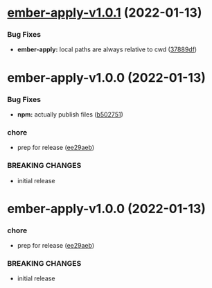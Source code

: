 # [ember-apply-v1.0.1](https://github.com/NullVoxPopuli/ember-apply/compare/ember-apply-v1.0.0...ember-apply-v1.0.1) (2022-01-13)


### Bug Fixes

* **ember-apply:** local paths are always relative to cwd ([37889df](https://github.com/NullVoxPopuli/ember-apply/commit/37889dfccb17e7224921ebf8b8720b8ba6bc894d))

# ember-apply-v1.0.0 (2022-01-13)


### Bug Fixes

* **npm:** actually publish files ([b502751](https://github.com/NullVoxPopuli/ember-apply/commit/b502751f46fc126ad65be7092121661228a5cebf))


### chore

* prep for release ([ee29aeb](https://github.com/NullVoxPopuli/ember-apply/commit/ee29aeb60e9cd2b6c8204591eafd88ad58bfccd1))


### BREAKING CHANGES

* initial release

# ember-apply-v1.0.0 (2022-01-13)


### chore

* prep for release ([ee29aeb](https://github.com/NullVoxPopuli/ember-apply/commit/ee29aeb60e9cd2b6c8204591eafd88ad58bfccd1))


### BREAKING CHANGES

* initial release
